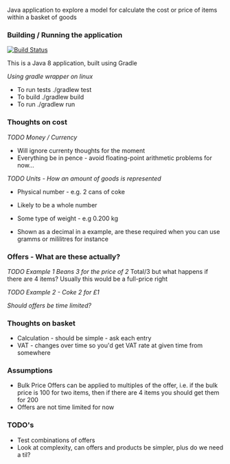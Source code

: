 Java application to explore a model for calculate the cost or price of items within a basket of goods


### Building / Running the application
[![Build Status](https://travis-ci.org/trickyBytes/sweep.svg?branch=master)](https://travis-ci.org/trickyBytes/sweep)

This is a Java 8 application, built using Gradle

*Using gradle wrapper on linux*
- To run tests ./gradlew test
- To build ./gradlew build
- To run ./gradlew run

### Thoughts on cost

*TODO Money / Currency*
- Will ignore currenty thoughts for the moment
- Everything be in pence - avoid floating-point arithmetic problems for now... 

*TODO Units - How an amount of goods is represented*
- Physical number - e.g. 2 cans of coke
- Likely to be a whole number

- Some type of weight - e.g 0.200 kg
- Shown as a decimal in a example, are these required when you can use gramms or mililitres for instance

### Offers - What are these actually?

*TODO Example 1 Beans 3 for the price of 2*
Total/3 but what happens if there are 4 items? Usually this would be a full-price right

*TODO Example 2 - Coke 2 for £1*

*Should offers be time limited?*

### Thoughts on basket

- Calculation - should be simple - ask each entry
- VAT - changes over time so you'd get VAT rate at given time from somewhere

### Assumptions
- Bulk Price Offers can be applied to multiples of the offer, i.e. if the bulk price is 100 for two items, then if there are 4 items you should get them for 200
- Offers are not time limited for now

### TODO's
- Test combinations of offers
- Look at complexity, can offers and products be simpler, plus do we need a til?












